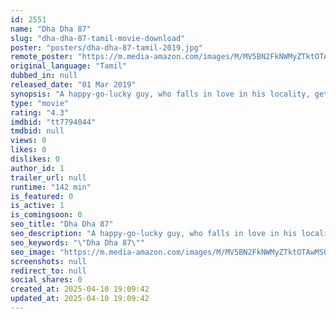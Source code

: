 ```yaml
---
id: 2551
name: "Dha Dha 87"
slug: "dha-dha-87-tamil-movie-download"
poster: "posters/dha-dha-87-tamil-2019.jpg"
remote_poster: "https://m.media-amazon.com/images/M/MV5BN2FkNWMyZTktOTAwMS00ZWQ4LWJjZTYtNjlhMDU1NDJiNWI4XkEyXkFqcGc@._V1_SX300.jpg"
original_language: "Tamil"
dubbed_in: null
released_date: "01 Mar 2019"
synopsis: "A happy-go-lucky guy, who falls in love in his locality, gets the shock of his life when she reveals her real identity to him."
type: "movie"
rating: "4.3"
imdbid: "tt7794044"
tmdbid: null
views: 0
likes: 0
dislikes: 0
author_id: 1
trailer_url: null
runtime: "142 min"
is_featured: 0
is_active: 1
is_comingsoon: 0
seo_title: "Dha Dha 87"
seo_description: "A happy-go-lucky guy, who falls in love in his locality, gets the shock of his life when she reveals her real identity to him."
seo_keywords: "\"Dha Dha 87\""
seo_image: "https://m.media-amazon.com/images/M/MV5BN2FkNWMyZTktOTAwMS00ZWQ4LWJjZTYtNjlhMDU1NDJiNWI4XkEyXkFqcGc@._V1_SX300.jpg"
screenshots: null
redirect_to: null
social_shares: 0
created_at: 2025-04-10 19:09:42
updated_at: 2025-04-10 19:09:42
---
```


